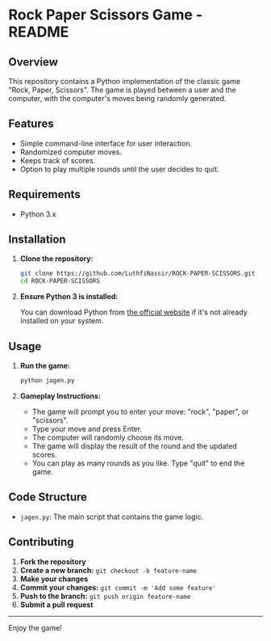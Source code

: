 # Rock Paper Scissors Game - README

## Overview

This repository contains a Python implementation of the classic game "Rock, Paper, Scissors". The game is played between a user and the computer, with the computer's moves being randomly generated.

## Features

- Simple command-line interface for user interaction.
- Randomized computer moves.
- Keeps track of scores.
- Option to play multiple rounds until the user decides to quit.

## Requirements

- Python 3.x

## Installation

1. **Clone the repository:**

    ```sh
    git clone https://github.com/LuthfiNassir/ROCK-PAPER-SCISSORS.git
    cd ROCK-PAPER-SCISSORS 
    ```

2. **Ensure Python 3 is installed:**

    You can download Python from [the official website](https://www.python.org/downloads/) if it's not already installed on your system.

## Usage

1. **Run the game:**

    ```sh
    python jagen.py
    ```

2. **Gameplay Instructions:**

    - The game will prompt you to enter your move: "rock", "paper", or "scissors".
    - Type your move and press Enter.
    - The computer will randomly choose its move.
    - The game will display the result of the round and the updated scores.
    - You can play as many rounds as you like. Type "quit" to end the game.

## Code Structure

- `jagen.py`: The main script that contains the game logic.

## Contributing

1. **Fork the repository**
2. **Create a new branch:** `git checkout -b feature-name`
3. **Make your changes**
4. **Commit your changes:** `git commit -m 'Add some feature'`
5. **Push to the branch:** `git push origin feature-name`
6. **Submit a pull request**

---

Enjoy the game!